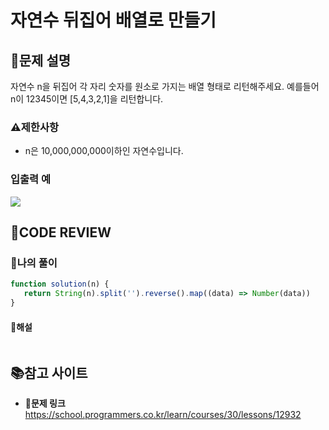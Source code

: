 # 자연수 뒤집어 배열로 만들기

## **📝문제 설명**
자연수 n을 뒤집어 각 자리 숫자를 원소로 가지는 배열 형태로 리턴해주세요. 예를들어 n이 12345이면 [5,4,3,2,1]을 리턴합니다.
### **⚠제한사항**
- n은 10,000,000,000이하인 자연수입니다.

### **입출력 예**
![](https://velog.velcdn.com/images/ssori0421/post/a3dda5d7-088a-4d68-af85-1dcf3cfe42d0/image.png)
## **🧐CODE REVIEW**
### **🧾나의 풀이**

```js
function solution(n) {
   return String(n).split('').reverse().map((data) => Number(data))
}
```

#### **📝해설**

```js
```

## 📚참고 사이트

- **🔗문제 링크**<br/>
https://school.programmers.co.kr/learn/courses/30/lessons/12932

